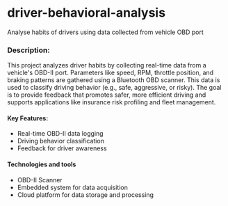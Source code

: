 # driver-behavioral-analysis
Analyse habits of drivers using data collected from vehicle OBD port

### Description:
This project analyzes driver habits by collecting real-time data from a vehicle's OBD-II port. Parameters like speed, RPM, throttle position, and braking patterns are gathered using a Bluetooth OBD scanner. This data is used to classify driving behavior (e.g., safe, aggressive, or risky). The goal is to provide feedback that promotes safer, more efficient driving and supports applications like insurance risk profiling and fleet management.

#### Key Features:
- Real-time OBD-II data logging
- Driving behavior classification
- Feedback for driver awareness
  
#### Technologies and tools
- OBD-II Scanner
- Embedded system for data acquisition
- Cloud platform for data storage and processing
